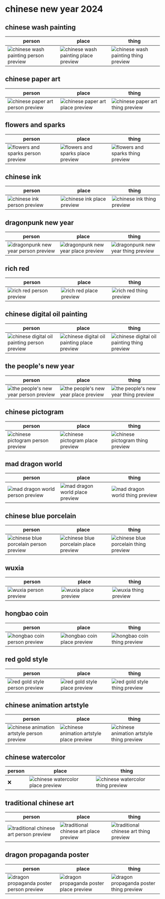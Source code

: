 # chinese new year 2024

## chinese wash painting
| person | place | thing |
| --- | --- | --- |
| ![chinese wash painting person preview](/images/chinese_wash_painting_person.webp?raw=true) | ![chinese wash painting place preview](/images/chinese_wash_painting_place.webp?raw=true) | ![chinese wash painting thing preview](/images/chinese_wash_painting_thing.webp?raw=true) |

## chinese paper art
| person | place | thing |
| --- | --- | --- |
| ![chinese paper art person preview](/images/chinese_paper_art_person.webp?raw=true) | ![chinese paper art place preview](/images/chinese_paper_art_place.webp?raw=true) | ![chinese paper art thing preview](/images/chinese_paper_art_thing.webp?raw=true) |

## flowers and sparks
| person | place | thing |
| --- | --- | --- |
| ![flowers and sparks person preview](/images/flowers_and_sparks_person.webp?raw=true) | ![flowers and sparks place preview](/images/flowers_and_sparks_place.webp?raw=true) | ![flowers and sparks thing preview](/images/flowers_and_sparks_thing.webp?raw=true) |

## chinese ink
| person | place | thing |
| --- | --- | --- |
| ![chinese ink person preview](/images/chinese_ink_person.webp?raw=true) | ![chinese ink place preview](/images/chinese_ink_place.webp?raw=true) | ![chinese ink thing preview](/images/chinese_ink_thing.webp?raw=true) |

## dragonpunk new year
| person | place | thing |
| --- | --- | --- |
| ![dragonpunk new year person preview](/images/dragonpunk_new_year_person.webp?raw=true) | ![dragonpunk new year place preview](/images/dragonpunk_new_year_place.webp?raw=true) | ![dragonpunk new year thing preview](/images/dragonpunk_new_year_thing.webp?raw=true) |

## rich red
| person | place | thing |
| --- | --- | --- |
| ![rich red person preview](/images/rich_red_person.webp?raw=true) | ![rich red place preview](/images/rich_red_place.webp?raw=true) | ![rich red thing preview](/images/rich_red_thing.webp?raw=true) |

## chinese digital oil painting
| person | place | thing |
| --- | --- | --- |
| ![chinese digital oil painting person preview](/images/chinese_digital_oil_painting_person.webp?raw=true) | ![chinese digital oil painting place preview](/images/chinese_digital_oil_painting_place.webp?raw=true) | ![chinese digital oil painting thing preview](/images/chinese_digital_oil_painting_thing.webp?raw=true) |

## the people's new year
| person | place | thing |
| --- | --- | --- |
| ![the people's new year person preview](/images/the_people_s_new_year_person.webp?raw=true) | ![the people's new year place preview](/images/the_people_s_new_year_place.webp?raw=true) | ![the people's new year thing preview](/images/the_people_s_new_year_thing.webp?raw=true) |

## chinese pictogram
| person | place | thing |
| --- | --- | --- |
| ![chinese pictogram person preview](/images/chinese_pictogram_person.webp?raw=true) | ![chinese pictogram place preview](/images/chinese_pictogram_place.webp?raw=true) | ![chinese pictogram thing preview](/images/chinese_pictogram_thing.webp?raw=true) |

## mad dragon world
| person | place | thing |
| --- | --- | --- |
| ![mad dragon world person preview](/images/mad_dragon_world_person.webp?raw=true) | ![mad dragon world place preview](/images/mad_dragon_world_place.webp?raw=true) | ![mad dragon world thing preview](/images/mad_dragon_world_thing.webp?raw=true) |

## chinese blue porcelain
| person | place | thing |
| --- | --- | --- |
| ![chinese blue porcelain person preview](/images/chinese_blue_porcelain_person.webp?raw=true) | ![chinese blue porcelain place preview](/images/chinese_blue_porcelain_place.webp?raw=true) | ![chinese blue porcelain thing preview](/images/chinese_blue_porcelain_thing.webp?raw=true) |

## wuxia
| person | place | thing |
| --- | --- | --- |
| ![wuxia person preview](/images/wuxia_person.webp?raw=true) | ![wuxia place preview](/images/wuxia_place.webp?raw=true) | ![wuxia thing preview](/images/wuxia_thing.webp?raw=true) |

## hongbao coin
| person | place | thing |
| --- | --- | --- |
| ![hongbao coin person preview](/images/hongbao_coin_person.webp?raw=true) | ![hongbao coin place preview](/images/hongbao_coin_place.webp?raw=true) | ![hongbao coin thing preview](/images/hongbao_coin_thing.webp?raw=true) |

## red gold style
| person | place | thing |
| --- | --- | --- |
| ![red gold style person preview](/images/red_gold_style_person.webp?raw=true) | ![red gold style place preview](/images/red_gold_style_place.webp?raw=true) | ![red gold style thing preview](/images/red_gold_style_thing.webp?raw=true) |

## chinese animation artstyle
| person | place | thing |
| --- | --- | --- |
| ![chinese animation artstyle person preview](/images/chinese_animation_artstyle_person.webp?raw=true) | ![chinese animation artstyle place preview](/images/chinese_animation_artstyle_place.webp?raw=true) | ![chinese animation artstyle thing preview](/images/chinese_animation_artstyle_thing.webp?raw=true) |

## chinese watercolor
| person | place | thing |
| --- | --- | --- |
| ❌ | ![chinese watercolor place preview](/images/chinese_watercolor_place.webp?raw=true) | ![chinese watercolor thing preview](/images/chinese_watercolor_thing.webp?raw=true) |

## traditional chinese art
| person | place | thing |
| --- | --- | --- |
| ![traditional chinese art person preview](/images/traditional_chinese_art_person.webp?raw=true) | ![traditional chinese art place preview](/images/traditional_chinese_art_place.webp?raw=true) | ![traditional chinese art thing preview](/images/traditional_chinese_art_thing.webp?raw=true) |

## dragon propaganda poster
| person | place | thing |
| --- | --- | --- |
| ![dragon propaganda poster person preview](/images/dragon_propaganda_poster_person.webp?raw=true) | ![dragon propaganda poster place preview](/images/dragon_propaganda_poster_place.webp?raw=true) | ![dragon propaganda poster thing preview](/images/dragon_propaganda_poster_thing.webp?raw=true) |


